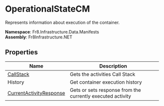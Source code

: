 # OperationalStateCM

Represents information about execution of the container. 

**Namespace**: Fr8.Infrastructure.Data.Manifests  
**Assembly**: Fr8Infrastructure.NET


## Properties
| Name                            |Description                                                                          |
|---------------------------------|------------------------------------------------------------------------------------ |
| [CallStack]() | Gets the activities Call Stack | 
| History | Get container execution history |
| [CurrentActivityResponse]((/Docs/ForDevelopers/SDK/.NET/Reference/ActivityCallStack.md)) | Gets or sets response from the currently executed activity |

